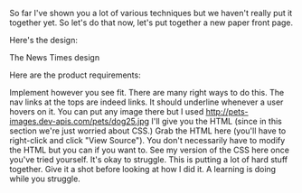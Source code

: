So far I've shown you a lot of various techniques but we haven't really put it together yet. So let's do that now, let's put together a new paper front page.

Here's the design:

The News Times design

Here are the product requirements:

Implement however you see fit. There are many right ways to do this.
The nav links at the tops are indeed links. It should underline whenever a user hovers on it.
You can put any image there but I used http://pets-images.dev-apis.com/pets/dog25.jpg
I'll give you the HTML (since in this section we're just worried about CSS.) Grab the HTML here (you'll have to right-click and click "View Source"). You don't necessarily have to modify the HTML but you can if you want to.
See my version of the CSS here once you've tried yourself. It's okay to struggle. This is putting a lot of hard stuff together. Give it a shot before looking at how I did it. A learning is doing while you struggle.